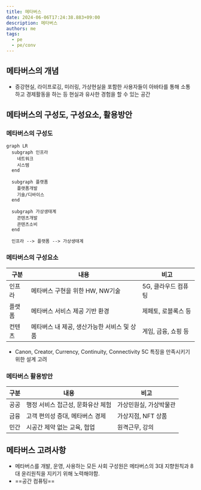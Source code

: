 ```yaml
---
title: 메타버스
date: 2024-06-06T17:24:38.883+09:00
description: 메타버스
authors: me
tags:
  - pe
  - pe/conv
---
```


## 메타버스의 개념

- 증강현실, 라이프로깅, 미러링, 가상현실을 포함한 사용자들이 아바타를 통해 소통하고 경제활동을 하는 등 현실과 유사한 경험을 할 수 있는 공간

## 메타버스의 구성도, 구성요소, 활용방안

### 메타버스의 구성도

```mermaid
graph LR
  subgraph 인프라
    네트워크
    시스템
  end

  subgraph 플랫폼
    플랫폼개발
    기술/디바이스
  end

  subgraph 가상생태계
    콘텐츠개발
    콘텐츠소비
  end

  인프라 --> 플랫폼 --> 가상생태계
```

### 메타버스의 구성요소

| 구분 | 내용 | 비고 |
| --- | --- | --- |
| 인프라 | 메타버스 구현을 위한 HW, NW기술 | 5G, 클라우드 컴퓨팅 |
| 플랫폼 | 메타버스 서비스 제공 기반 환경 | 제페토, 로블록스 등 |
| 컨텐츠 | 메타버스 내 제공, 생산가능한 서비스 및 상품 | 게임, 금융, 쇼핑 등 |

- Canon, Creator, Currency, Continuity, Connectivity 5C 특징을 만족시키기 위한 설계 고려

### 메타버스 활용방안

| 구분 | 내용 | 비고 |
| --- | --- | --- |
| 공공 | 행정 서비스 접근성, 문화유산 체험 | 가상민원실, 가상박물관 |
| 금융 | 고객 편의성 증대, 메타버스 경제 | 가상지점, NFT 상품 |
| 민간 | 시공간 제약 없는 교육, 협업 | 원격근무, 강의 |

## 메타버스 고려사항

- 메타버스를 개발, 운영, 사용하는 모든 사회 구성원은 메타버스의 3대 지향원칙과 8대 윤리원칙을 지키기 위해 노력해야함.
- ==공간 컴퓨팅==
